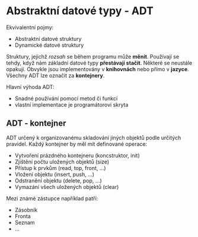 # Abstraktní datové typy - ADT

Ekvivalentní pojmy:

- Abstraktní datové struktury
- Dynamické datové struktury

Struktury, jejichž _rozsah_ se během programu může **měnit**. Používají se tehdy, když nám základní datové typy **přestávají stačit**. Některé se neustále opakují. Obvykle jsou implementovány v **knihovnách** nebo přímo v **jazyce**. Všechny ADT lze označit za **kontejnery**.

Hlavní výhoda ADT:

- Snadné používání pomocí metod či funkcí
- vlastní implementace je programátorovi skryta

## ADT - kontejner

ADT určený k organizovanému skladování jiných objektů podle určitých pravidel. Každý kontejner by měl mít definované operace:

- Vytvoření prázdného kontejneru (koncstruktor, init)
- Zjištění počtu uložených objektů (size)
- Přístup k prvkům (read, top, front, ...)
- Vložení objektu (insert, push, ...)
- Odstranění objektu (delete, pop, ...)
- Vymazání všech uložených objektů (clear)

Mezi známé zástupce například patří:

- Zásobník
- Fronta
- Seznam
- ...
